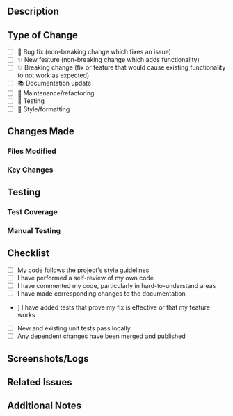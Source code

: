 ## Description
<!-- Describe the changes in this PR -->

## Type of Change
<!-- What type of change does this PR introduce? -->
- [ ] 🐛 Bug fix (non-breaking change which fixes an issue)
- [ ] ✨ New feature (non-breaking change which adds functionality)
- [ ] 💥 Breaking change (fix or feature that would cause existing functionality to not work as expected)
- [ ] 📚 Documentation update
- [ ] 🔧 Maintenance/refactoring
- [ ] 🧪 Testing
- [ ] 🎨 Style/formatting

## Changes Made
<!-- List the specific changes made -->

### Files Modified
<!-- List files that were changed -->

### Key Changes
<!-- Describe the most important changes -->

## Testing
<!-- How has this been tested? -->

### Test Coverage
<!-- What tests were added/modified? -->

### Manual Testing
<!-- Describe any manual testing performed -->

## Checklist
- [ ] My code follows the project's style guidelines
- [ ] I have performed a self-review of my own code
- [ ] I have commented my code, particularly in hard-to-understand areas
- [ ] I have made corresponding changes to the documentation
- ] I have added tests that prove my fix is effective or that my feature works
- [ ] New and existing unit tests pass locally
- [ ] Any dependent changes have been merged and published

## Screenshots/Logs
<!-- If applicable, add screenshots or logs to show the changes -->

## Related Issues
<!-- Link to any related issues this PR addresses -->
<!-- Closes #123 -->

## Additional Notes
<!-- Any additional information or context -->

